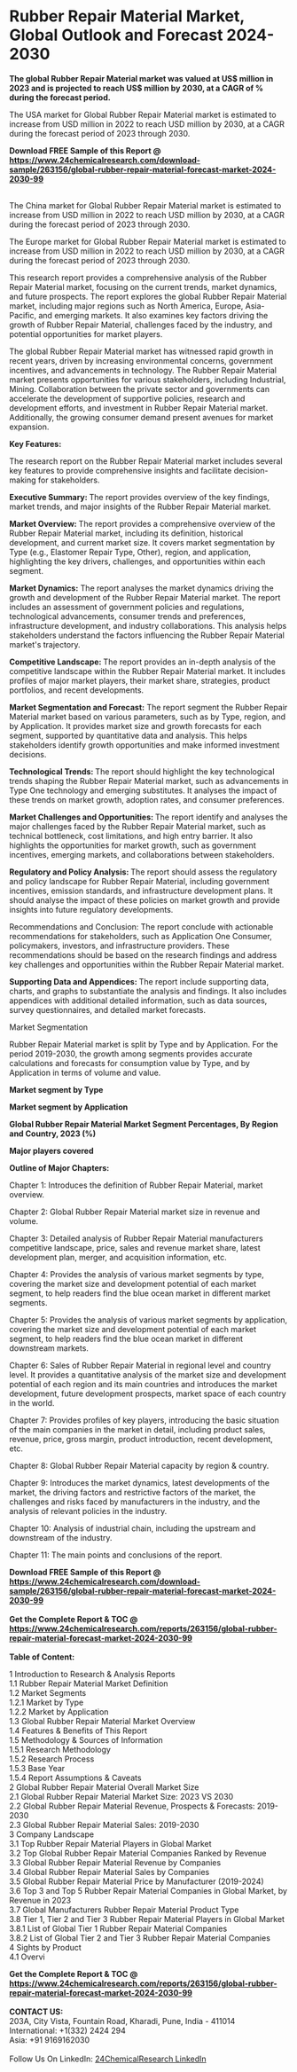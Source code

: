 <h1>Rubber Repair Material Market, Global Outlook and Forecast 2024-2030</h1><p><strong>The global Rubber Repair Material market was valued at US$ million in 2023 and is projected to reach US$ million by 2030, at a CAGR of % during the forecast period.</strong></p><p>
</p><p>The USA market for Global Rubber Repair Material market is estimated to increase from USD million in 2022 to reach USD million by 2030, at a CAGR during the forecast period of 2023 through 2030.</p><div><b>Download FREE Sample of this Report @ 
            <a href="https://www.24chemicalresearch.com/download-sample/263156/global-rubber-repair-material-forecast-market-2024-2030-99">
            https://www.24chemicalresearch.com/download-sample/263156/global-rubber-repair-material-forecast-market-2024-2030-99</a></b></div><br><p>
</p><p>The China market for Global Rubber Repair Material market is estimated to increase from USD million in 2022 to reach USD million by 2030, at a CAGR during the forecast period of 2023 through 2030.</p><p>
</p><p>The Europe market for Global Rubber Repair Material market is estimated to increase from USD million in 2022 to reach USD million by 2030, at a CAGR during the forecast period of 2023 through 2030.</p><p>
</p><p>This research report provides a comprehensive analysis of the Rubber Repair Material market, focusing on the current trends, market dynamics, and future prospects. The report explores the global Rubber Repair Material market, including major regions such as North America, Europe, Asia-Pacific, and emerging markets. It also examines key factors driving the growth of Rubber Repair Material, challenges faced by the industry, and potential opportunities for market players.</p><p>
The global Rubber Repair Material market has witnessed rapid growth in recent years, driven by increasing environmental concerns, government incentives, and advancements in technology. The Rubber Repair Material market presents opportunities for various stakeholders, including Industrial, Mining. Collaboration between the private sector and governments can accelerate the development of supportive policies, research and development efforts, and investment in Rubber Repair Material market. Additionally, the growing consumer demand present avenues for market expansion.</p><p>
<strong>Key Features:</strong></p><p>
The research report on the Rubber Repair Material market includes several key features to provide comprehensive insights and facilitate decision-making for stakeholders.</p><p>
<strong>Executive Summary: </strong>The report provides overview of the key findings, market trends, and major insights of the Rubber Repair Material market.</p><p>
<strong>Market Overview: </strong>The report provides a comprehensive overview of the Rubber Repair Material market, including its definition, historical development, and current market size. It covers market segmentation by Type (e.g., Elastomer Repair Type, Other), region, and application, highlighting the key drivers, challenges, and opportunities within each segment.</p><p>
<strong>Market Dynamics:</strong> The report analyses the market dynamics driving the growth and development of the Rubber Repair Material market. The report includes an assessment of government policies and regulations, technological advancements, consumer trends and preferences, infrastructure development, and industry collaborations. This analysis helps stakeholders understand the factors influencing the Rubber Repair Material market's trajectory.</p><p>
<strong>Competitive Landscape: </strong>The report provides an in-depth analysis of the competitive landscape within the Rubber Repair Material market. It includes profiles of major market players, their market share, strategies, product portfolios, and recent developments.</p><p>
<strong>Market Segmentation and Forecast:</strong> The report segment the Rubber Repair Material market based on various parameters, such as by Type, region, and by Application. It provides market size and growth forecasts for each segment, supported by quantitative data and analysis. This helps stakeholders identify growth opportunities and make informed investment decisions.</p><p>
<strong>Technological Trends: </strong>The report should highlight the key technological trends shaping the Rubber Repair Material market, such as advancements in Type One technology and emerging substitutes. It analyses the impact of these trends on market growth, adoption rates, and consumer preferences.</p><p>
<strong>Market Challenges and Opportunities: </strong>The report identify and analyses the major challenges faced by the Rubber Repair Material market, such as technical bottleneck, cost limitations, and high entry barrier. It also highlights the opportunities for market growth, such as government incentives, emerging markets, and collaborations between stakeholders.</p><p>
<strong>Regulatory and Policy Analysis: </strong>The report should assess the regulatory and policy landscape for Rubber Repair Material, including government incentives, emission standards, and infrastructure development plans. It should analyse the impact of these policies on market growth and provide insights into future regulatory developments.</p><p>
Recommendations and Conclusion: The report conclude with actionable recommendations for stakeholders, such as Application One Consumer, policymakers, investors, and infrastructure providers. These recommendations should be based on the research findings and address key challenges and opportunities within the Rubber Repair Material market.</p><p>
<strong>Supporting Data and Appendices: </strong>The report include supporting data, charts, and graphs to substantiate the analysis and findings. It also includes appendices with additional detailed information, such as data sources, survey questionnaires, and detailed market forecasts.</p><p>
Market Segmentation</p><p>
Rubber Repair Material market is split by Type and by Application. For the period 2019-2030, the growth among segments provides accurate calculations and forecasts for consumption value by Type, and by Application in terms of volume and value.</p><p>
<strong>Market segment by Type</strong></p><p>
</p><p>
</p><p><strong>Market segment by Application</strong></p><p>
</p><p>
</p><p><strong>Global Rubber Repair Material Market Segment Percentages, By Region and Country, 2023 (%)</strong></p><p>
</p><p>
</p><p><strong>Major players covered</strong></p><p>
</p><p>
</p><p><strong>Outline of Major Chapters:</strong></p><p>
Chapter 1: Introduces the definition of Rubber Repair Material, market overview.</p><p>
Chapter 2: Global Rubber Repair Material market size in revenue and volume.</p><p>
Chapter 3: Detailed analysis of Rubber Repair Material manufacturers competitive landscape, price, sales and revenue market share, latest development plan, merger, and acquisition information, etc.</p><p>
Chapter 4: Provides the analysis of various market segments by type, covering the market size and development potential of each market segment, to help readers find the blue ocean market in different market segments.</p><p>
Chapter 5: Provides the analysis of various market segments by application, covering the market size and development potential of each market segment, to help readers find the blue ocean market in different downstream markets.</p><p>
Chapter 6: Sales of Rubber Repair Material in regional level and country level. It provides a quantitative analysis of the market size and development potential of each region and its main countries and introduces the market development, future development prospects, market space of each country in the world.</p><p>
Chapter 7: Provides profiles of key players, introducing the basic situation of the main companies in the market in detail, including product sales, revenue, price, gross margin, product introduction, recent development, etc.</p><p>
Chapter 8: Global Rubber Repair Material capacity by region &amp; country.</p><p>
Chapter 9: Introduces the market dynamics, latest developments of the market, the driving factors and restrictive factors of the market, the challenges and risks faced by manufacturers in the industry, and the analysis of relevant policies in the industry.</p><p>
Chapter 10: Analysis of industrial chain, including the upstream and downstream of the industry.</p><p>
Chapter 11: The main points and conclusions of the report.</p><div><b>Download FREE Sample of this Report @ 
            <a href="https://www.24chemicalresearch.com/download-sample/263156/global-rubber-repair-material-forecast-market-2024-2030-99">
            https://www.24chemicalresearch.com/download-sample/263156/global-rubber-repair-material-forecast-market-2024-2030-99</a></b></div><br><div><b>Get the Complete Report & TOC @ 
            <a href="https://www.24chemicalresearch.com/reports/263156/global-rubber-repair-material-forecast-market-2024-2030-99">
            https://www.24chemicalresearch.com/reports/263156/global-rubber-repair-material-forecast-market-2024-2030-99</a></b></div><br>
            <b>Table of Content:</b><p>1 Introduction to Research & Analysis Reports<br />
    1.1 Rubber Repair Material Market Definition<br />
    1.2 Market Segments<br />
        1.2.1 Market by Type<br />
        1.2.2 Market by Application<br />
    1.3 Global Rubber Repair Material Market Overview<br />
    1.4 Features & Benefits of This Report<br />
    1.5 Methodology & Sources of Information<br />
        1.5.1 Research Methodology<br />
        1.5.2 Research Process<br />
        1.5.3 Base Year<br />
        1.5.4 Report Assumptions & Caveats<br />
2 Global Rubber Repair Material Overall Market Size<br />
    2.1 Global Rubber Repair Material Market Size: 2023 VS 2030<br />
    2.2 Global Rubber Repair Material Revenue, Prospects & Forecasts: 2019-2030<br />
    2.3 Global Rubber Repair Material Sales: 2019-2030<br />
3 Company Landscape<br />
    3.1 Top Rubber Repair Material Players in Global Market<br />
    3.2 Top Global Rubber Repair Material Companies Ranked by Revenue<br />
    3.3 Global Rubber Repair Material Revenue by Companies<br />
    3.4 Global Rubber Repair Material Sales by Companies<br />
    3.5 Global Rubber Repair Material Price by Manufacturer (2019-2024)<br />
    3.6 Top 3 and Top 5 Rubber Repair Material Companies in Global Market, by Revenue in 2023<br />
    3.7 Global Manufacturers Rubber Repair Material Product Type<br />
    3.8 Tier 1, Tier 2 and Tier 3 Rubber Repair Material Players in Global Market<br />
        3.8.1 List of Global Tier 1 Rubber Repair Material Companies<br />
        3.8.2 List of Global Tier 2 and Tier 3 Rubber Repair Material Companies<br />
4 Sights by Product<br />
    4.1 Overvi</p><div><b>Get the Complete Report & TOC @ 
            <a href="https://www.24chemicalresearch.com/reports/263156/global-rubber-repair-material-forecast-market-2024-2030-99">
            https://www.24chemicalresearch.com/reports/263156/global-rubber-repair-material-forecast-market-2024-2030-99</a></b></div><br><b>CONTACT US:</b><br>
            203A, City Vista, Fountain Road, Kharadi, Pune, India - 411014<br>
            International: +1(332) 2424 294<br>
            Asia: +91 9169162030 <br><br>
            Follow Us On LinkedIn: <a href="https://www.linkedin.com/company/24chemicalresearch/">24ChemicalResearch LinkedIn</a>